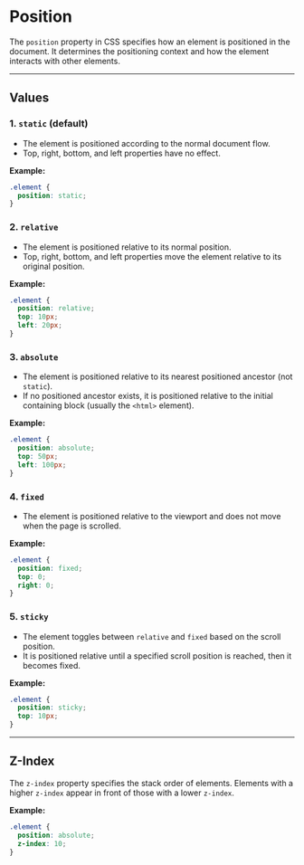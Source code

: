 # Position

The `position` property in CSS specifies how an element is positioned in the document. It determines the positioning context and how the element interacts with other elements.

---

## Values

### 1. `static` (default)

- The element is positioned according to the normal document flow.
- Top, right, bottom, and left properties have no effect.

**Example:**

```css
.element {
  position: static;
}
```

### 2. `relative`

- The element is positioned relative to its normal position.
- Top, right, bottom, and left properties move the element relative to its original position.

**Example:**

```css
.element {
  position: relative;
  top: 10px;
  left: 20px;
}
```

### 3. `absolute`

- The element is positioned relative to its nearest positioned ancestor (not `static`).
- If no positioned ancestor exists, it is positioned relative to the initial containing block (usually the `<html>` element).

**Example:**

```css
.element {
  position: absolute;
  top: 50px;
  left: 100px;
}
```

### 4. `fixed`

- The element is positioned relative to the viewport and does not move when the page is scrolled.

**Example:**

```css
.element {
  position: fixed;
  top: 0;
  right: 0;
}
```

### 5. `sticky`

- The element toggles between `relative` and `fixed` based on the scroll position.
- It is positioned relative until a specified scroll position is reached, then it becomes fixed.

**Example:**

```css
.element {
  position: sticky;
  top: 10px;
}
```

---

## Z-Index

The `z-index` property specifies the stack order of elements. Elements with a higher `z-index` appear in front of those with a lower `z-index`.

**Example:**

```css
.element {
  position: absolute;
  z-index: 10;
}
```
